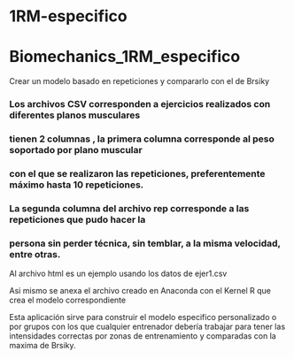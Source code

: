 # 1RM-especifico


# Biomechanics_1RM_especifico
Crear un modelo basado en repeticiones y compararlo con el de Brsiky

### Los archivos CSV corresponden a ejercicios realizados con diferentes planos musculares
### tienen 2 columnas , la primera columna corresponde al peso soportado por plano muscular
### con el que se realizaron las repeticiones, preferentemente máximo hasta 10 repeticiones.
### La segunda columna del archivo rep corresponde a las repeticiones que pudo hacer la
### persona sin perder técnica, sin temblar, a la misma velocidad, entre otras.

Al archivo html es un ejemplo usando los datos de ejer1.csv

Asi mismo se anexa el archivo creado en Anaconda con el Kernel R que crea el modelo correspondiente

Esta aplicación sirve para construir el modelo especifico personalizado o por grupos con los que cualquier entrenador
debería trabajar para tener las intensidades correctas por zonas de entrenamiento y comparadas con la maxima de Brsiky.


